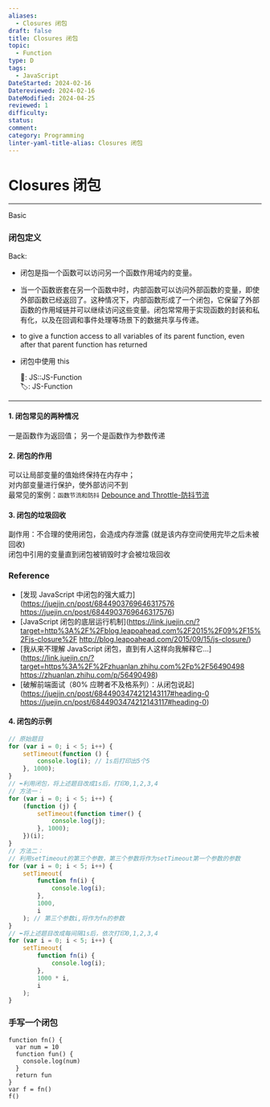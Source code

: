 ```yaml
---
aliases:
  - Closures 闭包
draft: false
title: Closures 闭包
topic:
  - Function
type: D
tags:
  - JavaScript
DateStarted: 2024-02-16
Datereviewed: 2024-02-16
DateModified: 2024-04-25
reviewed: 1
difficulty: 
status: 
comment: 
category: Programming
linter-yaml-title-alias: Closures 闭包
---
```

# Closures 闭包
---
Basic
### 闭包定义
Back:
- 闭包是指一个函数可以访问另一个函数作用域内的变量。
- 当一个函数嵌套在另一个函数中时，内部函数可以访问外部函数的变量，即使外部函数已经返回了。这种情况下，内部函数形成了一个闭包，它保留了外部函数的作用域链并可以继续访问这些变量。闭包常常用于实现函数的封装和私有化，以及在回调和事件处理等场景下的数据共享与传递。
- to give a function access to all variables of its parent function, even after that parent function has returned
- 闭包中使用 this  

  📌: JS::JS-Function  
  🏷️: JS-Function
  
---
#### 1. 闭包常见的两种情况
一是函数作为返回值； 另一个是函数作为参数传递
#### 2. 闭包的作用
可以让局部变量的值始终保持在内存中；  
对内部变量进行保护，使外部访问不到  
最常见的案例：`函数节流和防抖` [Debounce and Throttle-防抖节流](Debounce-and-Throttle-防抖节流)
#### 3. 闭包的垃圾回收
副作用：不合理的使用闭包，会造成内存泄露 (就是该内存空间使用完毕之后未被回收)  
闭包中引用的变量直到闭包被销毁时才会被垃圾回收
### Reference
- [发现 JavaScript 中闭包的强大威力](https://juejin.cn/post/6844903769646317576 https://juejin.cn/post/6844903769646317576)
- [JavaScript 闭包的底层运行机制](https://link.juejin.cn/?target=http%3A%2F%2Fblog.leapoahead.com%2F2015%2F09%2F15%2Fjs-closure%2F http://blog.leapoahead.com/2015/09/15/js-closure/)
- [我从来不理解 JavaScript 闭包，直到有人这样向我解释它...](https://link.juejin.cn/?target=https%3A%2F%2Fzhuanlan.zhihu.com%2Fp%2F56490498 https://zhuanlan.zhihu.com/p/56490498)
- [破解前端面试（80% 应聘者不及格系列）：从闭包说起](https://juejin.cn/post/6844903474212143117#heading-0 https://juejin.cn/post/6844903474212143117#heading-0)
#### 4. 闭包的示例

```javascript
// 原始题目
for (var i = 0; i < 5; i++) {
	setTimeout(function () {
		console.log(i); // 1s后打印出5个5
	}, 1000);
}
// ⬅️利用闭包，将上述题目改成1s后，打印0,1,2,3,4
// 方法一：
for (var i = 0; i < 5; i++) {
	(function (j) {
		setTimeout(function timer() {
			console.log(j);
		}, 1000);
	})(i);
}
// 方法二：
// 利用setTimeout的第三个参数，第三个参数将作为setTimeout第一个参数的参数
for (var i = 0; i < 5; i++) {
	setTimeout(
		function fn(i) {
			console.log(i);
		},
		1000,
		i
	); // 第三个参数i,将作为fn的参数
}
// ⬅️将上述题目改成每间隔1s后，依次打印0,1,2,3,4
for (var i = 0; i < 5; i++) {
	setTimeout(
		function fn(i) {
			console.log(i);
		},
		1000 * i,
		i
	);
}
```

### 手写一个闭包

```
function fn() {
  var num = 10
  function fun() {
    console.log(num)
  }
  return fun
}
var f = fn()
f()
```